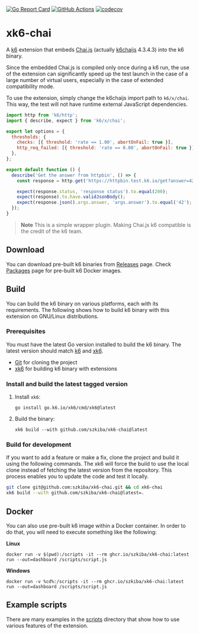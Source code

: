 [![Go Report Card](https://goreportcard.com/badge/github.com/szkiba/xk6-chai)](https://goreportcard.com/report/github.com/szkiba/xk6-chai)
[![GitHub Actions](https://github.com/szkiba/xk6-chai/workflows/Test/badge.svg)](https://github.com/szkiba/xk6-chai/actions?query=workflow%3ATest+branch%3Amaster)
[![codecov](https://codecov.io/gh/szkiba/xk6-chai/branch/master/graph/badge.svg?token=D43BZDXASS)](https://codecov.io/gh/szkiba/xk6-chai)


# xk6-chai

A [k6](https://go.k6.io/k6) extension that embeds [Chai.js](https://www.chaijs.com/) (actually [k6chaijs](https://k6.io/docs/javascript-api/jslib/k6chaijs/) 4.3.4.3) into the k6 binary.

Since the embedded Chai.js is compiled only once during a k6 run, the use of the extension can significantly speed up the test launch in the case of a large number of virtual users, especially in the case of extended compatibility mode.

To use the extension, simply change the k6chaijs import path to `k6/x/chai`. This way, the test will not have runtime external JavaScript dependencies.

```js
import http from 'k6/http';
import { describe, expect } from 'k6/x/chai';

export let options = {
  thresholds: {
    checks: [{ threshold: 'rate == 1.00', abortOnFail: true }],
    http_req_failed: [{ threshold: 'rate == 0.00', abortOnFail: true }],
  },
};

export default function () {
  describe('Get the answer from httpbin', () => {
    const response = http.get('https://httpbin.test.k6.io/get?answer=42');

    expect(response.status, 'response status').to.equal(200);
    expect(response).to.have.validJsonBody();
    expect(response.json().args.answer, 'args.answer').to.equal('42');
  });
}
```

> **Note**
> This is a simple wrapper plugin. Making Chai.js k6 compatible is the credit of the k6 team.

## Download

You can download pre-built k6 binaries from [Releases](https://github.com/szkiba/xk6-chai/releases/) page. Check [Packages](https://github.com/szkiba/xk6-chai/pkgs/container/xk6-chai) page for pre-built k6 Docker images.

## Build

You can build the k6 binary on various platforms, each with its requirements. The following shows how to build k6 binary with this extension on GNU/Linux distributions.

### Prerequisites

You must have the latest Go version installed to build the k6 binary. The latest version should match [k6](https://github.com/grafana/k6#build-from-source) and [xk6](https://github.com/grafana/xk6#requirements).

- [Git](https://git-scm.com/) for cloning the project
- [xk6](https://github.com/grafana/xk6) for building k6 binary with extensions

### Install and build the latest tagged version

1. Install `xk6`:

   ```shell
   go install go.k6.io/xk6/cmd/xk6@latest
   ```

2. Build the binary:

   ```shell
   xk6 build --with github.com/szkiba/xk6-chai@latest
   ```

### Build for development

If you want to add a feature or make a fix, clone the project and build it using the following commands. The xk6 will force the build to use the local clone instead of fetching the latest version from the repository. This process enables you to update the code and test it locally.

```bash
git clone git@github.com:szkiba/xk6-chai.git && cd xk6-chai
xk6 build --with github.com/szkiba/xk6-chai@latest=.
```

## Docker

You can also use pre-built k6 image within a Docker container. In order to do that, you will need to execute something like the following:

**Linux**

```plain
docker run -v $(pwd):/scripts -it --rm ghcr.io/szkiba/xk6-chai:latest run --out=dashboard /scripts/script.js
```

**Windows**

```plain
docker run -v %cd%:/scripts -it --rm ghcr.io/szkiba/xk6-chai:latest run --out=dashboard /scripts/script.js
```

## Example scripts

There are many examples in the [scripts](https://github.com/szkiba/xk6-chai/tree/master/scripts) directory that show how to use various features of the extension.
